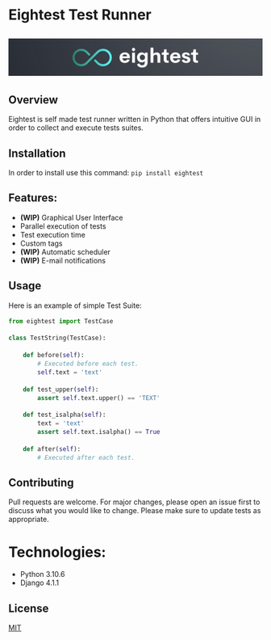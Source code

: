 # Eightest Test Runner

![alt text](docs/images/eightest-logo-wide.png)
-----
## Overview
Eightest is self made test runner written in Python that offers intuitive GUI in order to collect and execute tests suites.
 
## Installation

In order to install use this command:
```pip install eightest```

## Features:
        
- **(WIP)** Graphical User Interface 
- Parallel execution of tests
- Test execution time 
- Custom tags 
- **(WIP)** Automatic scheduler 
- **(WIP)** E-mail notifications 

## Usage

Here is an example of simple Test Suite:
```python
from eightest import TestCase

class TestString(TestCase):

    def before(self):
        # Executed before each test.
        self.text = 'text'

    def test_upper(self):
        assert self.text.upper() == 'TEXT'

    def test_isalpha(self):
        text = 'text'
        assert self.text.isalpha() == True

    def after(self):
        # Executed after each test.
```

## Contributing
Pull requests are welcome. For major changes, please open an issue first to discuss what you would like to change.
Please make sure to update tests as appropriate.

# Technologies:

- Python 3.10.6
- Django 4.1.1

## License
[MIT](https://choosealicense.com/licenses/mit/)
